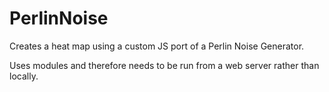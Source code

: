 # PerlinNoise

Creates a heat map using a custom JS port of a Perlin Noise Generator.

Uses modules and therefore needs to be run from a web server rather than locally.
